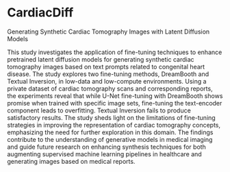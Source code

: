 # CardiacDiff
Generating Synthetic Cardiac Tomography Images with Latent Diffusion Models

This study investigates the application of fine-tuning techniques to enhance pretrained latent diffusion models for generating synthetic cardiac tomography images based on text prompts related to congenital heart disease. The study explores two fine-tuning methods, DreamBooth and Textual Inversion, in low-data and low-compute environments. Using a private dataset of cardiac tomography scans and corresponding reports, the experiments reveal that while U-Net fine-tuning with DreamBooth shows promise when trained with specific image sets, fine-tuning the text-encoder component leads to overfitting. Textual Inversion fails to produce satisfactory results. The study sheds light on the limitations of fine-tuning strategies in improving the representation of cardiac tomography concepts, emphasizing the need for further exploration in this domain. The findings contribute to the understanding of generative models in medical imaging and guide future research on enhancing synthesis techniques for both augmenting supervised machine learning pipelines in healthcare and generating images based on medical reports.
